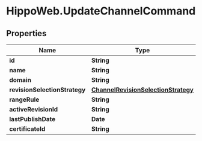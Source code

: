 # HippoWeb.UpdateChannelCommand

## Properties

Name | Type | Description | Notes
------------ | ------------- | ------------- | -------------
**id** | **String** |  | 
**name** | **String** |  | 
**domain** | **String** |  | 
**revisionSelectionStrategy** | [**ChannelRevisionSelectionStrategy**](ChannelRevisionSelectionStrategy.md) |  | 
**rangeRule** | **String** |  | [optional] 
**activeRevisionId** | **String** |  | [optional] 
**lastPublishDate** | **Date** |  | [optional] 
**certificateId** | **String** |  | [optional] 


